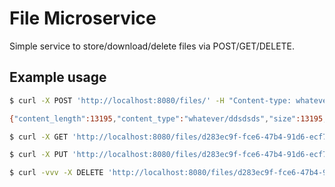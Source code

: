 # File Microservice

Simple service to store/download/delete files via POST/GET/DELETE.

## Example usage

```bash
$ curl -X POST 'http://localhost:8080/files/' -H "Content-type: whatever/ddsdsds" --data-binary @1.jpg

{"content_length":13195,"content_type":"whatever/ddsdsds","size":13195,"uuid":"d283ec9f-fce6-47b4-91d6-ecf718794b50"}
```

```bash
$ curl -X GET 'http://localhost:8080/files/d283ec9f-fce6-47b4-91d6-ecf718794b50' -o 1_.jpg
```

```bash
$ curl -X PUT 'http://localhost:8080/files/d283ec9f-fce6-47b4-91d6-ecf718794b50' -H "Content-type: whatever2/ddsdsds" --data-binary @2.jpg
```

```bash
$ curl -vvv -X DELETE 'http://localhost:8080/files/d283ec9f-fce6-47b4-91d6-ecf718794b50'
```
